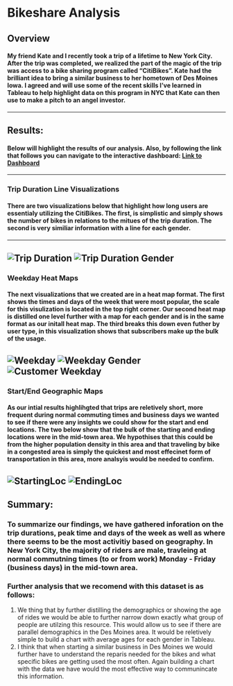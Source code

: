 # Bikeshare Analysis  
## Overview
#### My friend Kate and I recently took a trip of a lifetime to New York City. After the trip was completed, we realized the part of the magic of the trip was access to a bike sharing program called “CitiBikes”. Kate had the brilliant idea to bring a similar business to her hometown of Des Moines Iowa. I agreed and will use some of the recent skills I’ve learned in Tableau to help highlight data on this program in NYC  that Kate can then use to make a pitch to an angel investor.  
---
## Results: 
#### Below will highlight the results of our analysis. Also, by following the link that follows you can navigate to the interactive dashboard: [Link to Dashboard](https://public.tableau.com/app/profile/adam.ehlers/viz/NYCBikeshareChallenge/NYCBikeshareStory?publish=yes)
---
### Trip Duration Line Visualizations 
#### There are two visualizations below that highlight how long users are essentialy utilizing the CitiBikes. The first, is simplistic and simply shows the number of bikes in relations to the mitues of the trip duration. The second is very similiar information with a line for each gender. 
---
![Trip Duration](https://user-images.githubusercontent.com/90698381/147860542-74ea7de7-9d8c-4387-b311-eb61624137ce.png)
![Trip Duration Gender](https://user-images.githubusercontent.com/90698381/147860540-b91e45be-0aa1-4c03-bcc4-0efccd90befa.png)
---
### Weekday Heat Maps 
#### The next visualizations that we created are in a heat map format. The first shows the times and days of the week that were most popular, the scale for this visulization is located in the top right corner. Our second heat map is distilled one level further with a map for each gender and is in the same format as our initall heat map. The third breaks this down even futher by user type, in this visualization shows that subscribers make up the bulk of the usage. 
![Weekday](https://user-images.githubusercontent.com/90698381/147860282-33beff9d-6783-4849-85a8-eb5c5675c617.png)
![Weekday Gender](https://user-images.githubusercontent.com/90698381/147860286-0a0d770a-315c-40df-87d9-76038d39693b.png)
![Customer Weekday](https://user-images.githubusercontent.com/90698381/147860288-89f994ad-1951-4c47-8a48-213082d6ab7f.png)
---
### Start/End Geographic Maps
#### As our intial results highlihgted that trips are reletively short, more frequent during normal commuting times and business days we wanted to see if there were any insights we could show for the start and end locations. The two below show that the bulk of the starting and ending locations were in the mid-town area. We hypothises that this could be from the higher population density in this area and that traveling by bike in a congested area is simply the quickest and most effecinet form of transportation in this area, more analsyis would be needed to confirm. 
![StartingLoc](https://user-images.githubusercontent.com/90698381/147860292-44e273de-34df-4d59-9da0-0d3d91b338a7.png)
![EndingLoc](https://user-images.githubusercontent.com/90698381/147860294-8a32fb1a-057c-4ce3-910b-d5382643bfa1.png)
---
## Summary: 
### To summarize our findings, we have gathered inforation on the trip durations, peak time and days of the week as well as where there seems to be the most activitiy based on geography. In New York City, the majority of riders are male, travleing at normal commutning times (to or from work) Monday - Friday (business days) in the mid-town area. 

### Further analysis that we recomend with this dataset is as follows: 
  1. We thing that by further distilling the demographics or showing the age of rides we would be able to further narrow down exactly what group of people are utilzing this resource. This would allow us to see if there are parallel demographics in the Des Moines area. It would be reletively simple to build a chart with average ages for each gender in Tableau. 
  2. I think that when starting a similar business in Des Moines we would further have to understand the reparis needed for the bikes and what specific bikes are getting used the most often. Again building a chart with the data we have would the most effective way to communincate this information. 
